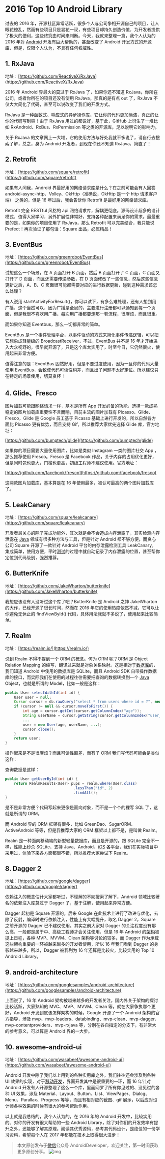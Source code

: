 # 2016 Top 10 Android Library

过去的 2016 年，开源社区异常活跃，很多个人与公司争相开源自己的项目，让人眼花缭乱，然而有些项目只是昙花一现，有些项目却持久创造价值，为开发者提供了极大的便利，这些终究由时间来判断。今天，我就来整理一篇，我个人认为的 2016 年对 [Android](http://lib.csdn.net/base/android) 开发有巨大帮助的，甚至改变了 Android 开发方式的开源库，但是，仅限个人认为，不具有任何权威性。

## 1. RxJava

地址：[https://github.com/ReactiveX/RxJava](https://github.com/ReactiveX/RxJava)

2016 年 Android 界最火的莫过于 RxJava 了，如果你还不知道 RxJava，你所在公司，或者你所在的项目还没有使用 RxJava，那真的是有点 out 了，RxJava 不仅大大简化了代码，甚至可以说改变了我们的开发方式。

RxJava 是一种函数式、响应式的异步操作库，它让你的代码更加简洁，真正的让你的代码写到爽！由于 RxJava 用过的都说好，基于此，GitHub 上衍生了一堆比如 RxAndroid、RxBus、RxPermission 等之类的开源库，足以说明它的影响力。

关于 RxJava 的文章网上一大堆，它的使用方法与好处我就不多说了，请自行去搜索了解，总之，身为 Android 开发者，到现在你还不知道 RxJava，简直了！

## 2. Retrofit

地址：[https://github.com/square/retrofit](https://github.com/square/retrofit)

如果有人问我，Android 界最好用的网络请求库是什么？在之前可能会有人回答 android-async-http、Volley、OkHttp（准确说，OkHttp 是一个 http 请求客户端） 之类的，但是 16 年过后，我会告诉你 Retrofit 是最好用的网络请求库。

Retrofit 完全 RESTful 风格的 api 网络请求库，解耦更彻底，源码设计超多的设计模式，值得大家学习，另外扩展性非常好，支持各种配置来满足你的需求，最最重要的是，如果你的项目使用了 RxJava，那么 Retrofit 可以完美结合，我只能说 Prefect！再次验证了那句话：Square 出品，必属精品！

## 3. EventBus

地址：[https://github.com/greenrobot/EventBus](https://github.com/greenrobot/EventBus)

试想这么一个场景，在 A 页面打开 B 页面，然后 B 页面打开了 C 页面，C 页面又打开了 D 页面，而且还需要传递参数，在 D 页面修改了一些信息，然后这些信息更新之后，A、B、C 页面很可能都需要对应的进行数据更新，碰到这种需求该怎么处理？

有人说用 startActivityForResult()，你可以试下，有多么难处理，还有人想到用广播，这个当然可以，因为广播是全局的，主要进行注册都可以通知到每一个页面，但是我很不喜欢用广播，每次用广播都要走那一套流程，很麻烦，而且很重。

而如果你知道 Eventbus，那么一切都非常的简单。

EventBus 是一个事件管理平台，以事件驱动的方式来简化事件传递逻辑，可以把它想象成轻量级的 BroadcastReceiver，不过，EventBus 并不是 16 年才开始进入大众视野的，很早就开源了，只是这个库太实用了，时至今日，它仍然很火，使用起来非常方便。

值得注意的是：EventBus 固然好用，但是不要过度使用，因为一旦你的代码大量使用 EventBus，会致使代码可读性稍差，而且出了问题不太好定位。所以建议只在特定的场景使用，切莫贪杯！

## 4. Glide、Fresco

图片加载可能跟网络请求一样，基本是所有 App 开发必备的功能，选择一款成熟稳定的图片加载库重要性不言而喻，目前主流的图片加载有 Picasso、Glide、Fresco，Glide 是 Google 员工基于 Picasso 基础上进行开发的，所以自然各方面比 Picasso 更有优势，而且支持 Gif，所以推荐大家优先选择 Glide 库，官方地址：

[https://github.com/bumptech/glide](https://github.com/bumptech/glide)

如果你的项目需要大量使用图片，比如是类似 Instagram 一类的图片社交 App ，那么推荐使用 Fresco。Fresco 是 Facebook 作品，关于内存的占用优化更好，但是同时包也更大，门槛也更高，初级工程师不建议使用。官方地址：

[https://github.com/facebook/fresco](https://github.com/facebook/fresco)

这两款图片加载库，基本算是在 16 年使用最多，被认可最高的两个图片加载库了。

## 5. LeakCanary

地址：[https://github.com/square/leakcanary](https://github.com/square/leakcanary)

开发者最关心的除了完成功能外，其次就是会不会造成内存泄露了，其实检测内存泄露在 [Java](http://lib.csdn.net/base/javase) 领域有很多种方法与工具，但是针对 Android 都不够方便，而良心公司 Square 开源了一款针对 Android 平台的内存泄露检测工具 LeakCanary，集成简单，使用方便，平时[测试](http://lib.csdn.net/base/softwaretest)的过程中就自动记录了内存泄露的位置，甚至帮你定位到代码级别，强烈推荐。

## 6. ButterKnife

地址：[https://github.com/JakeWharton/butterknife](https://github.com/JakeWharton/butterknife)

我想应该没有人没听过这个库了吧？ButterKnife 是 Android 之神 JakeWharton 的大作，已经开源了很长时间，然而在 2016 年它的使用热度依然不减，它可以让你避免无休止的 findViewById() 代码，具体用法我就不多说了，使用起来比较简单。

## 7. Realm

地址：[https://realm.io/](https://realm.io/)

说到 Realm 不得不提到一个 ORM 的概念。何为 ORM 呢？ORM 是 Object Relation Mapping 的缩写，翻译过来就是对象关系映射。这是相对于[数据库](http://lib.csdn.net/base/mysql)的，我们知道 Android 中使用的数据库是 SQLite，而且 Android SDK 自带操作数据库的接口，而实际我们在使用的过程往往需要把查询的数据转换到一个 [Java ](http://lib.csdn.net/base/java)Object，也就是所谓的 Model，比如一般是这样：

```java
public User selectWithId(int id) {
    User user = null;
    Cursor cursor = db.rawQuery("select * from users where id = ?", new String[]{id});
    if (cursor != null && cursor.moveToFirst()) {
        int age = cursor.getInt(cursor.getColumnIndex("age"));
        String userName = cursor.getString(cursor.getColumnIndex("user_name"));
        ...
        user = new User(age, userName, ...);
        cursor.close();
    }
    return user;
}
```

操作起来是不是很麻烦？而且可读性超差，而有了 ORM 我们写代码可能会是类似这样：

查询数据是这样：

```java
public User getUserById(int id) {
    return RealmResults<User> pups = realm.where(User.class)
                               .lessThan("id", 2)
                               .findAll();
}
```

是不是非常方便？代码写起来更像是面向对象，而不是一个个的裸写 SQL 了，这就是所谓的 ORM。

而 Android 界的 ORM 框架有很多，比如 GreenDao、SugarORM、ActiveAndroid 等等，但是我推荐大家的 ORM 框架以上都不是，是叫做 Realm。

Realm 是一种面向移动端的新型轻量数据库，而且是开源的，跟 SQLite 完全不一样，性能上秒杀 SQLite，支持 Java、Android、[iOS](http://lib.csdn.net/base/ios) 各平台，我们在实际项目中采用过，体验下来各方面都很不错，所以推荐大家尝试下 Realm。

## 8. Dagger 2

地址：[https://github.com/google/dagger](https://github.com/google/dagger)

依赖注入的概念估计大家都听过，不理解的不妨搜索了解下，Android 领域比较著名的依赖注入库莫过于 Dagger 了，基于注解，使用起来异常方便。

Dagger 起初是 Square 开源的，后来 Google 在此技术上进行了改进与优化，去除了反射，编译时进行依赖注入，性能上有大幅提升，取名 Dagger 2，Square 之前开源的 Dagger 已不建议使用。其实之前大家对 Dagger 的关注程度没有那么高，一般都是属于中、高级工程师才会关注使用，但是 16 年 Android 的[架构](http://lib.csdn.net/base/architecture)被提上日程，各种 MVP、MVVM、Clean 架构等讨论的较多，而 Dagger 作为承载这些架构重要的一环被越来越多的开发者使用，所以 16 年我们看到 Dagger 的身影越来越多，所以，Dagger 被我列为 16 年还算是比较火，比较实用的 Top 10 Android Library。

## 9. android-architecture

地址：[https://github.com/googlesamples/android-architecture](https://github.com/googlesamples/android-architecture)

上面说了，16 年 Android 架构被越来越多的开发者关注，国内外关于架构的探讨比较活跃，大家熟知的 MVC、MVP、MVVM、Clean 等，就在大家争执哪个更好，Android 开发到底该怎样架构的时候，Google 开源了一个 Android 架构的官方指导，涉及 mvp、mvp-loaders、databinding、mvp-clean、mvp-dagger、mvp-contentproviders、mvp-rxjava 等，分别在各自指定的分支下，有非常大的参考意义，可以算是 Android 界的一大步。

## 10. awesome-android-ui

地址：[https://github.com/wasabeef/awesome-android-ui](https://github.com/wasabeef/awesome-android-ui)

Android 开发中除了我们以上用到的各种实用库之外，我们往往还会涉及到各种 UI 效果的实现，对于[移动开发](http://lib.csdn.net/base/wechat)，界面开发其中是很重要的一环，而 16 年针对 Android 开发有人开源整理了这么一个库，里面网罗了所有你见过的、没见过的各种 UI 效果，涉及 Material、Layout、Button、List、ViewPager、Dialog、Menu、Parallax、Progress 等等，而且有相对应的截图、gif 展示，以后应对设计师各种效果的时候有很大的参考帮助作用。

以上就是我总结的，我个人认为的，在 2016 年的 Android 开发中，比较实用的、对你的开发有很大帮助的一些 Android Library，除了对你们的开发效率有提升之外，还能够了解其原理，阅读其优秀源码，参考其代码设计，是绝佳的一份学习资料，希望每个人在 2017 年都能在技术上取得很大进步！

> 本文原创发布于[微信](http://lib.csdn.net/base/wechat)公众号 AndroidDeveloper，欢迎关注，第一时间获取更多原创分享。
> ![img](http://img.blog.csdn.net/20161017175938156)
